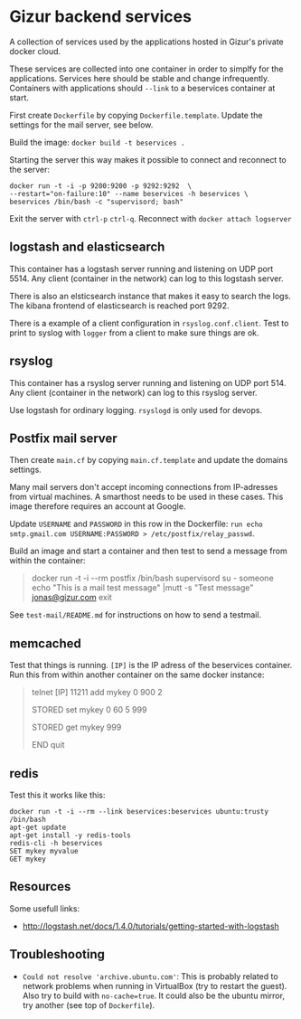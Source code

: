 Gizur backend services
======================

A collection of services used by the applications hosted in Gizur's private
docker cloud.

These services are collected into one container in order to simplfy
for the applications. Services here should be stable and change infrequently.
Containers with applications should `--link` to a beservices container at
start.

First create `Dockerfile` by copying `Dockerfile.template`. Update the settings
for the mail server, see below.

Build the image: `docker build -t beservices .`

Starting the server this way makes it possible to connect and reconnect to the
server:

    docker run -t -i -p 9200:9200 -p 9292:9292  \
    --restart="on-failure:10" --name beservices -h beservices \
    beservices /bin/bash -c "supervisord; bash"

Exit the server with `ctrl-p` `ctrl-q`. Reconnect with `docker attach logserver`


logstash and elasticsearch
-------------------------

This container has a logstash server running and listening on UDP port 5514.
Any client (container in the network) can log to this logstash server.

There is also an elsticsearch instance that makes it easy to search the logs.
The kibana frontend of elasticsearch is reached port 9292.

There is a example of a client configuration in `rsyslog.conf.client`.
Test to print to syslog with `logger` from a client to make sure things are ok.


rsyslog
---------

This container has a rsyslog server running and listening on UDP port 514.
Any client (container in the network) can log to this rsyslog server.

Use logstash for ordinary logging. `rsyslogd` is only used for devops.


Postfix mail server
-----------------

Then create `main.cf` by copying `main.cf.template` and update the domains settings.

Many mail servers don't accept incoming connections from IP-adresses
from virtual machines. A smarthost needs to be used in these cases. This
image therefore requires an account at Google.

Update `USERNAME` and `PASSWORD` in this row in the Dockerfile:
`run echo smtp.gmail.com USERNAME:PASSWORD > /etc/postfix/relay_passwd`.

Build an image and start a container and then test to send a message from
within the container:

  >docker run -t -i --rm postfix /bin/bash
  >supervisord
  >su - someone
  >echo "This is a mail test message" |mutt -s "Test message" jonas@gizur.com
  >exit


See `test-mail/README.md` for instructions on how to send a testmail.


memcached
---------

Test that things is running. `[IP]` is the IP adress of the beservices
container. Run this from within another container on the same docker instance:

  >telnet [IP] 11211
  >add mykey 0 900 2
  >
  >
  >STORED
  >set mykey 0 60 5
  >999
  >
  >STORED
  >get mykey
  >999
  >
  >END
  >quit


redis
-----

Test this it works like this:

    docker run -t -i --rm --link beservices:beservices ubuntu:trusty /bin/bash
    apt-get update
    apt-get install -y redis-tools
    redis-cli -h beservices
    SET mykey myvalue
    GET mykey


Resources
--------

Some usefull links:

 * http://logstash.net/docs/1.4.0/tutorials/getting-started-with-logstash


Troubleshooting
---------------

 * `Could not resolve 'archive.ubuntu.com'`: This is probably related to network
    problems when running in VirtualBox (try to restart the guest). Also try to
    build with `no-cache=true`. It could also be the ubuntu mirror, try another
    (see top of `Dockerfile`).
